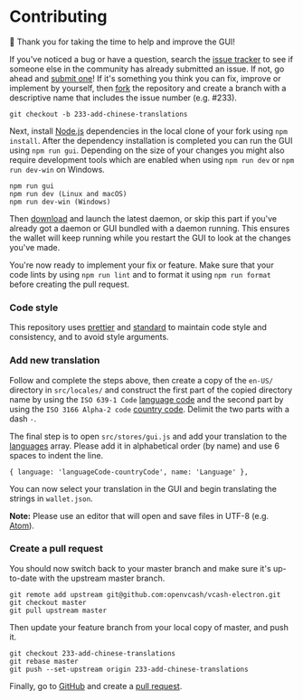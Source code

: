 # Contributing
:deciduous_tree: Thank you for taking the time to help and improve the GUI!

If you've noticed a bug or have a question, search the
[issue tracker](https://github.com/openvcash/vcash-electron/issues) to see if
someone else in the community has already submitted an issue. If not, go ahead
and [submit one](https://github.com/openvcash/vcash-electron/issues/new)! If
it's something you think you can fix, improve or implement by yourself, then
[fork](https://help.github.com/articles/fork-a-repo) the repository and create
a branch with a descriptive name that includes the issue number (e.g. #233).

    git checkout -b 233-add-chinese-translations

Next, install [Node.js](https://nodejs.org/en/download/current/) dependencies
in the local clone of your fork using `npm install`. After the dependency
installation is completed you can run the GUI using `npm run gui`. Depending
on the size of your changes you might also require development tools which are
enabled when using `npm run dev` or `npm run dev-win` on Windows.

    npm run gui
    npm run dev (Linux and macOS)
    npm run dev-win (Windows)

Then [download](https://vcash.info/wallets.php) and launch the latest daemon,
or skip this part if you've already got a daemon or GUI bundled with a daemon
running. This ensures the wallet will keep running while you restart the GUI
to look at the changes you've made.

You're now ready to implement your fix or feature. Make sure that your code
lints by using `npm run lint` and to format it using `npm run format` before
creating the pull request.

### Code style
This repository uses [prettier](https://github.com/prettier/prettier) and
[standard](https://standardjs.com/) to maintain code style and consistency,
and to avoid style arguments.

### Add new translation
Follow and complete the steps above, then create a copy of the `en-US/`
directory in `src/locales/` and construct the first part of the copied
directory name by using the `ISO 639-1 Code`
[language code](https://en.wikipedia.org/wiki/List_of_ISO_639-1_codes)
and the second part by using the `ISO 3166 Alpha-2 code`
[country code](https://en.wikipedia.org/wiki/ISO_3166-1#Current_codes).
Delimit the two parts with a dash `-`.

The final step is to open `src/stores/gui.js` and add your translation to the
[languages](https://github.com/openvcash/vcash-electron/blob/master/src/stores/gui.js#L26-L33)
array. Please add it in alphabetical order (by name) and use 6 spaces to indent
the line.

    { language: 'languageCode-countryCode', name: 'Language' },

You can now select your translation in the GUI and begin translating the
strings in `wallet.json`.

**Note:** Please use an editor that will open and save files in UTF-8
(e.g. [Atom](https://atom.io/)).

### Create a pull request
You should now switch back to your master branch and make sure it's up-to-date
with the upstream master branch.

    git remote add upstream git@github.com:openvcash/vcash-electron.git
    git checkout master
    git pull upstream master

Then update your feature branch from your local copy of master, and push it.

    git checkout 233-add-chinese-translations
    git rebase master
    git push --set-upstream origin 233-add-chinese-translations

Finally, go to [GitHub](https://github.com/openvcash/vcash-electron) and create
a [pull request](https://help.github.com/articles/creating-a-pull-request).
